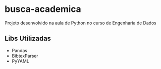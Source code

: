 # busca-academica
Projeto desenvolvido na aula de Python no curso de Engenharia de Dados

Libs Utilizadas
--------------
- Pandas
- BibtexParser
- PyYAML

